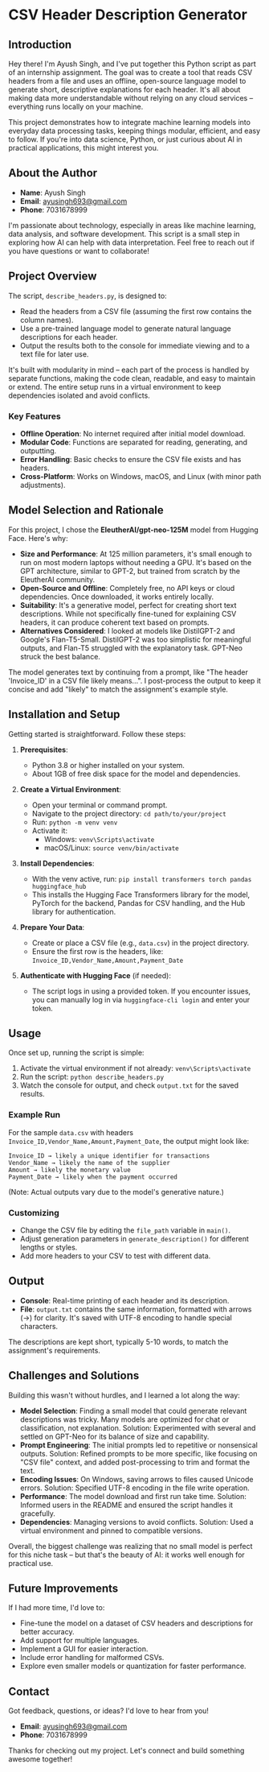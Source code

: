 # CSV Header Description Generator

## Introduction

Hey there! I'm Ayush Singh, and I've put together this Python script as part of an internship assignment. The goal was to create a tool that reads CSV headers from a file and uses an offline, open-source language model to generate short, descriptive explanations for each header. It's all about making data more understandable without relying on any cloud services – everything runs locally on your machine.

This project demonstrates how to integrate machine learning models into everyday data processing tasks, keeping things modular, efficient, and easy to follow. If you're into data science, Python, or just curious about AI in practical applications, this might interest you.

## About the Author

- **Name**: Ayush Singh
- **Email**: ayusingh693@gmail.com
- **Phone**: 7031678999

I'm passionate about technology, especially in areas like machine learning, data analysis, and software development. This script is a small step in exploring how AI can help with data interpretation. Feel free to reach out if you have questions or want to collaborate!

## Project Overview

The script, `describe_headers.py`, is designed to:

- Read the headers from a CSV file (assuming the first row contains the column names).
- Use a pre-trained language model to generate natural language descriptions for each header.
- Output the results both to the console for immediate viewing and to a text file for later use.

It's built with modularity in mind – each part of the process is handled by separate functions, making the code clean, readable, and easy to maintain or extend. The entire setup runs in a virtual environment to keep dependencies isolated and avoid conflicts.

### Key Features

- **Offline Operation**: No internet required after initial model download.
- **Modular Code**: Functions are separated for reading, generating, and outputting.
- **Error Handling**: Basic checks to ensure the CSV file exists and has headers.
- **Cross-Platform**: Works on Windows, macOS, and Linux (with minor path adjustments).

## Model Selection and Rationale

For this project, I chose the **EleutherAI/gpt-neo-125M** model from Hugging Face. Here's why:

- **Size and Performance**: At 125 million parameters, it's small enough to run on most modern laptops without needing a GPU. It's based on the GPT architecture, similar to GPT-2, but trained from scratch by the EleutherAI community.
- **Open-Source and Offline**: Completely free, no API keys or cloud dependencies. Once downloaded, it works entirely locally.
- **Suitability**: It's a generative model, perfect for creating short text descriptions. While not specifically fine-tuned for explaining CSV headers, it can produce coherent text based on prompts.
- **Alternatives Considered**: I looked at models like DistilGPT-2 and Google's Flan-T5-Small. DistilGPT-2 was too simplistic for meaningful outputs, and Flan-T5 struggled with the explanatory task. GPT-Neo struck the best balance.

The model generates text by continuing from a prompt, like "The header 'Invoice_ID' in a CSV file likely means...". I post-process the output to keep it concise and add "likely" to match the assignment's example style.

## Installation and Setup

Getting started is straightforward. Follow these steps:

1. **Prerequisites**:

   - Python 3.8 or higher installed on your system.
   - About 1GB of free disk space for the model and dependencies.

2. **Create a Virtual Environment**:

   - Open your terminal or command prompt.
   - Navigate to the project directory: `cd path/to/your/project`
   - Run: `python -m venv venv`
   - Activate it:
     - Windows: `venv\Scripts\activate`
     - macOS/Linux: `source venv/bin/activate`

3. **Install Dependencies**:

   - With the venv active, run: `pip install transformers torch pandas huggingface_hub`
   - This installs the Hugging Face Transformers library for the model, PyTorch for the backend, Pandas for CSV handling, and the Hub library for authentication.

4. **Prepare Your Data**:

   - Create or place a CSV file (e.g., `data.csv`) in the project directory.
   - Ensure the first row is the headers, like: `Invoice_ID,Vendor_Name,Amount,Payment_Date`

5. **Authenticate with Hugging Face** (if needed):
   - The script logs in using a provided token. If you encounter issues, you can manually log in via `huggingface-cli login` and enter your token.

## Usage

Once set up, running the script is simple:

1. Activate the virtual environment if not already: `venv\Scripts\activate`
2. Run the script: `python describe_headers.py`
3. Watch the console for output, and check `output.txt` for the saved results.

### Example Run

For the sample `data.csv` with headers `Invoice_ID,Vendor_Name,Amount,Payment_Date`, the output might look like:

```
Invoice_ID → likely a unique identifier for transactions
Vendor_Name → likely the name of the supplier
Amount → likely the monetary value
Payment_Date → likely when the payment occurred
```

(Note: Actual outputs vary due to the model's generative nature.)

### Customizing

- Change the CSV file by editing the `file_path` variable in `main()`.
- Adjust generation parameters in `generate_description()` for different lengths or styles.
- Add more headers to your CSV to test with different data.

## Output

- **Console**: Real-time printing of each header and its description.
- **File**: `output.txt` contains the same information, formatted with arrows (→) for clarity. It's saved with UTF-8 encoding to handle special characters.

The descriptions are kept short, typically 5-10 words, to match the assignment's requirements.

## Challenges and Solutions

Building this wasn't without hurdles, and I learned a lot along the way:

- **Model Selection**: Finding a small model that could generate relevant descriptions was tricky. Many models are optimized for chat or classification, not explanation. Solution: Experimented with several and settled on GPT-Neo for its balance of size and capability.
- **Prompt Engineering**: The initial prompts led to repetitive or nonsensical outputs. Solution: Refined prompts to be more specific, like focusing on "CSV file" context, and added post-processing to trim and format the text.
- **Encoding Issues**: On Windows, saving arrows to files caused Unicode errors. Solution: Specified UTF-8 encoding in the file write operation.
- **Performance**: The model download and first run take time. Solution: Informed users in the README and ensured the script handles it gracefully.
- **Dependencies**: Managing versions to avoid conflicts. Solution: Used a virtual environment and pinned to compatible versions.

Overall, the biggest challenge was realizing that no small model is perfect for this niche task – but that's the beauty of AI: it works well enough for practical use.

## Future Improvements

If I had more time, I'd love to:

- Fine-tune the model on a dataset of CSV headers and descriptions for better accuracy.
- Add support for multiple languages.
- Implement a GUI for easier interaction.
- Include error handling for malformed CSVs.
- Explore even smaller models or quantization for faster performance.

## Contact

Got feedback, questions, or ideas? I'd love to hear from you!

- **Email**: ayusingh693@gmail.com
- **Phone**: 7031678999

Thanks for checking out my project. Let's connect and build something awesome together!
